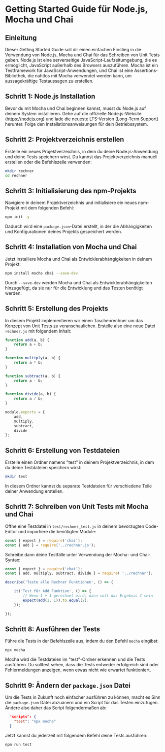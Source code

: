 # Getting Started Guide für Node.js, Mocha und Chai

## Einleitung

Dieser Getting Started Guide soll dir einen einfachen Einstieg in die Verwendung von Node.js, Mocha und Chai für das Schreiben von Unit Tests geben. Node.js ist eine serverseitige JavaScript-Laufzeitumgebung, die es ermöglicht, JavaScript außerhalb des Browsers auszuführen. Mocha ist ein Testframework für JavaScript-Anwendungen, und Chai ist eine Assertions-Bibliothek, die nahtlos mit Mocha verwendet werden kann, um aussagekräftige Testaussagen zu erstellen.


## Schritt 1: Node.js Installation

Bevor du mit Mocha und Chai beginnen kannst, musst du Node.js auf deinem System installieren. Gehe auf die offizielle Node.js-Website (https://nodejs.org) und lade die neueste LTS-Version (Long-Term Support) herunter. Folge den Installationsanweisungen für dein Betriebssystem.

## Schritt 2: Projektverzeichnis erstellen

Erstelle ein neues Projektverzeichnis, in dem du deine Node.js-Anwendung und deine Tests speichern wirst. Du kannst das Projektverzeichnis manuell erstellen oder die Befehlszeile verwenden:

```bash
mkdir rechner
cd rechner
```

## Schritt 3: Initialisierung des npm-Projekts

Navigiere in deinem Projektverzeichnis und initialisiere ein neues npm-Projekt mit dem folgenden Befehl:

```bash
npm init -y
```

Dadurch wird eine `package.json`-Datei erstellt, in der die Abhängigkeiten und Konfigurationen deines Projekts gespeichert werden.

## Schritt 4: Installation von Mocha und Chai

Jetzt installiere Mocha und Chai als Entwicklerabhängigkeiten in deinem Projekt:

```bash
npm install mocha chai --save-dev
```

Durch `--save-dev` werden Mocha und Chai als Entwicklerabhängigkeiten hinzugefügt, da sie nur für die Entwicklung und das Testen benötigt werden.

## Schritt 5: Erstellung des Projekts

In diesem Projekt implementieren wir einen Taschenrechner um das Konzept von Unit Tests zu veranschaulichen.
Erstelle also eine neue Datei `rechner.js` mit folgendem Inhalt:

```js
function add(a, b) {
    return a + b;
}

function multiply(a, b) {
    return a * b;
}

function subtract(a, b) {
    return a - b;
}

function divide(a, b) {
    return a / b;
}

module.exports = {
    add,
    multiply,
    subtract,
    divide
};
```

## Schritt 6: Erstellung von Testdateien

Erstelle einen Ordner namens "test" in deinem Projektverzeichnis, in dem du deine Testdateien speichern wirst:

```bash
mkdir test
```

In diesem Ordner kannst du separate Testdateien für verschiedene Teile deiner Anwendung erstellen.

## Schritt 7: Schreiben von Unit Tests mit Mocha und Chai

Öffne eine Testdatei in `test/rechner_test.js` in deinem bevorzugten Code-Editor und importiere die benötigten Module:

```javascript
const { expect } = require('chai');
const { add } = require('../rechner.js');
```

Schreibe dann deine Testfälle unter Verwendung der Mocha- und Chai-Syntax:

```javascript
const { expect } = require('chai');
const { add, multiply, subtract, divide } = require( '../rechner');

describe('Teste alle Rechner Funktionen', () => {

    it('Test für Add Funktion', () => {
        // Wenn 1 + 1 gerechnet wird, dann soll das Ergebnis 2 sein
        expect(add(1, 1)).to.equal(2);
    });

});

```

## Schritt 8: Ausführen der Tests

Führe die Tests in der Befehlszeile aus, indem du den Befehl `mocha` eingibst:

```bash
npx mocha
```

Mocha wird die Testdateien im "test"-Ordner erkennen und die Tests ausführen. Du solltest sehen, dass die Tests entweder erfolgreich sind oder Fehlermeldungen anzeigen, wenn etwas nicht wie erwartet funktioniert.


## Schritt 9: Ändern der `package.json` Datei

Um die Tests in Zukunft noch einfacher ausführen zu können, macht es Sinn die `package.json` Datei abzuänern und ein Script für das Testen einzufügen.
Ändere also daher das Script folgendermaßen ab:

```json
  "scripts": {
    "test": "npx mocha"
  }
```

Jetzt kannst du jederzeit mit folgendem Befehl deine Tests ausführen:

```bash
npm run test
```


